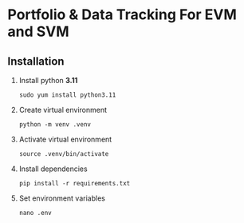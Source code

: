 # Portfolio & Data Tracking For EVM and SVM

## Installation

1. Install python **3.11**

    `sudo yum install python3.11`

2. Create virtual environment

    `python -m venv .venv`

3. Activate virtual environment

    `source .venv/bin/activate`

4. Install dependencies

    `pip install -r requirements.txt`

5. Set environment variables

    `nano .env`
